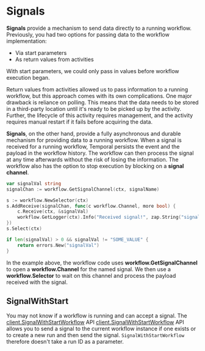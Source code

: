 # Signals

**Signals** provide a mechanism to send data directly to a running workflow. Previously, you had
two options for passing data to the workflow implementation:

* Via start parameters
* As return values from activities

With start parameters, we could only pass in values before workflow execution began.

Return values from activities allowed us to pass information to a running workflow, but this
approach comes with its own complications. One major drawback is reliance on polling. This means
that the data needs to be stored in a third-party location until it's ready to be picked up by
the activity. Further, the lifecycle of this activity requires management, and the activity
requires manual restart if it fails before acquiring the data.

**Signals**, on the other hand, provide a fully asynchronous and durable mechanism for providing data to
a running workflow. When a signal is received for a running workflow, Temporal persists the event
and the payload in the workflow history. The workflow can then process the signal at any time
afterwards without the risk of losing the information. The workflow also has the option to stop
execution by blocking on a **signal channel**.

```go
var signalVal string
signalChan := workflow.GetSignalChannel(ctx, signalName)

s := workflow.NewSelector(ctx)
s.AddReceive(signalChan, func(c workflow.Channel, more bool) {
    c.Receive(ctx, &signalVal)
    workflow.GetLogger(ctx).Info("Received signal!", zap.String("signal", signalName), zap.String("value", signalVal))
})
s.Select(ctx)

if len(signalVal) > 0 && signalVal != "SOME_VALUE" {
    return errors.New("signalVal")
}
```

In the example above, the workflow code uses **workflow.GetSignalChannel** to open a
**workflow.Channel** for the named signal. We then use a **workflow.Selector** to wait on this
channel and process the payload received with the signal.

## SignalWithStart

You may not know if a workflow is running and can accept a signal. The
[client.SignalWithStartWorkflow](https://godoc.org/go.temporal.io/temporal/client#Client) API
[client.SignalWithStartWorkflow](https://godoc.org/go.temporal.io/temporal/client#Client) API
allows you to send a signal to the current workflow instance if one exists or to create a new
run and then send the signal. `SignalWithStartWorkflow` therefore doesn't take a run ID as a 
parameter.